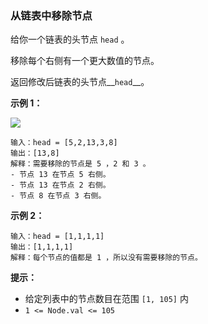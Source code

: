 ### 从链表中移除节点 ###
给你一个链表的头节点 `head` 。

移除每个右侧有一个更大数值的节点。

返回修改后链表的头节点__`head`__。



**示例 1：**

![](https://assets.leetcode.com/uploads/2022/10/02/drawio.png)

```
输入：head = [5,2,13,3,8]
输出：[13,8]
解释：需要移除的节点是 5 ，2 和 3 。
- 节点 13 在节点 5 右侧。
- 节点 13 在节点 2 右侧。
- 节点 8 在节点 3 右侧。
```

**示例 2：**

```
输入：head = [1,1,1,1]
输出：[1,1,1,1]
解释：每个节点的值都是 1 ，所以没有需要移除的节点。
```



**提示：**

* 给定列表中的节点数目在范围 `[1, 105]` 内
* `1 <= Node.val <= 105`

